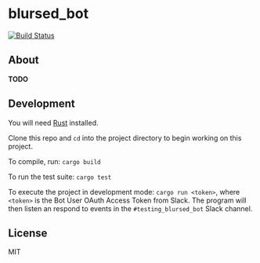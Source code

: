 # blursed\_bot

[![Build Status](https://travis-ci.org/blursed/blursed_bot.svg?branch=master)](https://travis-ci.org/blursed/blursed_bot)

## About

**TODO**

## Development

You will need [Rust](https://www.rust-lang.org/tools/install) installed.

Clone this repo and `cd` into the project directory to begin working on this project.

To compile, run: `cargo build`

To run the test suite: `cargo test`

To execute the project in development mode: `cargo run <token>`, where `<token>` is the Bot User
OAuth Access Token from Slack. The program will then listen an respond to events in the `#testing_blursed_bot`
Slack channel.

## License

MIT
